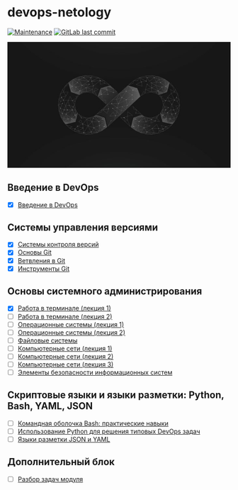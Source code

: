 # devops-netology
[![Maintenance](https://img.shields.io/badge/maintained-yes-green.svg)](https://github.com/Dexogen/devops-netology)
[![GitLab last commit](https://badgen.net/github/last-commit/Dexogen/devops-netology/main)](https://github.com/Dexogen/devops-netology/commits/main)

![devops-netology](intro.jpg)

## Введение в DevOps
* [x] [Введение в DevOps](01-intro/README.md#01-intro-01)

## Системы управления версиями
* [x] [Системы контроля версий](02-git/README.md#02-git-01-vcs)
* [x] [Основы Git](02-git/README.md#02-git-02-base)
* [x] [Ветвления в Git](02-git/README.md#02-git-03-branching)
* [x] [Инструменты Git](02-git/README.md#02-git-04-tools)

## Основы системного администрирования
* [x] [Работа в терминале (лекция 1)](03-sysadmin/README.md#03-sysadmin-01-terminal) 
* [ ] [Работа в терминале (лекция 2)](03-sysadmin/README.md#03-sysadmin-02-terminal) 
* [ ] [Операционные системы (лекция 1)](03-sysadmin/README.md#03-sysadmin-03-os) 
* [ ] [Операционные системы (лекция 2)](03-sysadmin/README.md#03-sysadmin-04-os) 
* [ ] [Файловые системы](03-sysadmin/README.md#03-sysadmin-05-fs) 
* [ ] [Компьютерные сети (лекция 1)](03-sysadmin/README.md#03-sysadmin-06-net) 
* [ ] [Компьютерные сети (лекция 2)](03-sysadmin/README.md#03-sysadmin-07-net) 
* [ ] [Компьютерные сети (лекция 3)](03-sysadmin/README.md#03-sysadmin-08-net) 
* [ ] [Элементы безопасности информационных систем](03-sysadmin/README.md#03-sysadmin-09-security) 

## Скриптовые языки и языки разметки: Python, Bash, YAML, JSON
* [ ] [Командная оболочка Bash: практические навыки](04-script/README.md#04-script-01-bash) 
* [ ] [Использование Python для решения типовых DevOps задач](04-script/README.md#04-script-02-py) 
* [ ] [Языки разметки JSON и YAML](04-script/README.md#04-script-03-yaml) 

## Дополнительный блок
* [ ] [Разбор задач модуля](#) 
